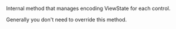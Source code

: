 ﻿Internal method that manages encoding ViewState for each control. 

Generally you don't need to override this method.